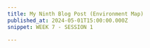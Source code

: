 ```yaml
---
title: My Ninth Blog Post (Environment Map)
published_at: 2024-05-01T15:00:00.000Z
snippet: WEEK 7 - SESSION 1

---
```







<!-- # This is h1

## This is h2

_underline_

**bold** -->
